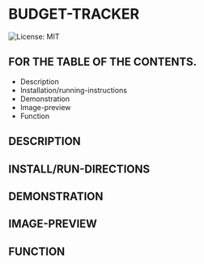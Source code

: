 # BUDGET-TRACKER
![License: MIT](https://img.shields.io/badge/License-MIT-yellow.svg)

## FOR THE TABLE OF THE CONTENTS.
* Description
* Installation/running-instructions
* Demonstration
* Image-preview
* Function

## DESCRIPTION

## INSTALL/RUN-DIRECTIONS

## DEMONSTRATION

## IMAGE-PREVIEW

## FUNCTION
